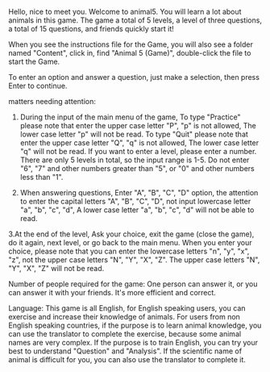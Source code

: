 Hello, nice to meet you. Welcome to animal5. You will learn a lot about animals in this game. The game a total of 5 levels, a level of three questions, a total of 15 questions, and friends quickly start it!


When you see the instructions file for the Game, you will also see a folder named "Content", click in, find "Animal 5 (Game)", double-click the file to start the Game.

To enter an option and answer a question, just make a selection, then press Enter to continue.


matters needing attention:
1. During the input of the main menu of the game, 
	To type "Practice" please note that enter the upper case letter "P", "p" is not allowed, The lower case letter "p" will not be read. 
	To type "Quit" please note that enter the upper case letter "Q", "q" is not allowed, The lower case letter "q" will not be read. 
	If you want to enter a level, please enter a number. There are only 5 levels in total, so the input range is 1-5. Do not enter "6", "7" and other numbers greater than "5", or "0" and other numbers less than "1".


2. When answering questions,
	Enter "A", "B", "C", "D" option, the attention to enter the capital letters "A", "B", "C", "D", not input lowercase letter "a", "b", "c", "d", A lower case letter "a", "b", "c", "d" will not be able to read.


3.At the end of the level,
Ask your choice, exit the game (close the game), do it again, next level, or go back to the main menu. When you enter your choice, please note that you can enter the lowercase letters "n", "y", "x", "z", not the upper case letters "N", "Y", "X", "Z". The upper case letters "N", "Y", "X", "Z" will not be read.





Number of people required for the game:
One person can answer it, or you can answer it with your friends. It's more efficient and correct.





Language:
This game is all English, for English speaking users, you can exercise and increase their knowledge of animals.
For users from non English speaking countries, if the purpose is to learn animal knowledge, you can use the translator to complete the exercise, because some animal names are very complex. If the purpose is to train English, you can try your best to understand "Question" and "Analysis". If the scientific name of animal is difficult for you, you can also use the translator to complete it.
